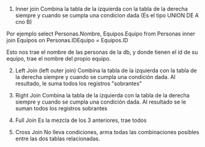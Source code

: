 1. Inner join
Combina la tabla de la izquierda con la tabla de la derecha siempre y cuando se cumpla una condicion dada
(Es el tipo UNION DE A cno B)

Por ejemplo
select Personas.Nombre, Equipos.Equipo from Personas
inner join Equipos on Personas.IDEquipo = Equipos.ID

Esto nos trae el nombre de las personas de la db, y donde tienen el id de su equipo, trae el nombre del propio equipo.


2. Left Join (left outer join)
Combina la tabla de la izquierda con la tabla de la derecha siempre y cuando se cumpla una condición dada. Al resultado, le suma todos los registros "sobrantes"


3. Right Join
Combina la tabla de la izquierda con la tabla de la derecha siempre y cuando se cumpla una condición dada. Al resultado se le suman todos los registros sobrantes

4. Full Join
Es la mezcla de los 3 anteriores, trae todos

5. Cross Join
No lleva condiciones, arma todas las combinaciones posibles entre las dos tablas relacionadas.